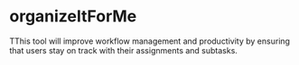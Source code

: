 # organizeItForMe
TThis tool will improve workflow management and productivity by ensuring that users stay on track with their assignments and subtasks.
